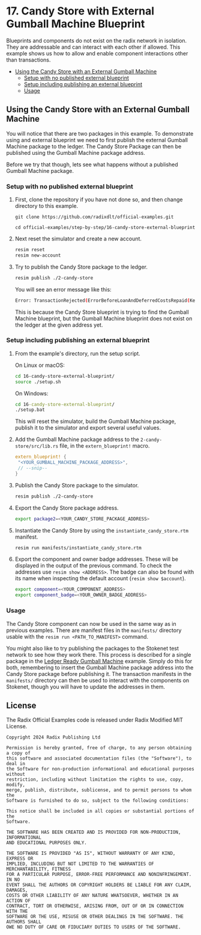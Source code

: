 # 17. Candy Store with External Gumball Machine Blueprint

Blueprints and components do not exist on the radix network in isolation. They
are addressable and can interact with each other if allowed. This example shows
us how to allow and enable component interactions other than transactions.

- [Using the Candy Store with an External Gumball Machine](#using-the-candy-store-with-an-external-gumball-machine)
  - [Setup with no published external blueprint](#setup-with-no-published-external-blueprint)
  - [Setup including publishing an external blueprint](#setup-including-publishing-an-external-blueprint)
  - [Usage](#usage)

## Using the Candy Store with an External Gumball Machine

You will notice that there are two packages in this example. To demonstrate
using and external blueprint we need to first publish the external Gumball
Machine package to the ledger. The Candy Store Package can then be published
using the Gumball Machine package address.

Before we try that though, lets see what happens without a published Gumball
Machine package.

### Setup with no published external blueprint

1.  First, clone the repository if you have not done so, and then change
    directory to this example.

    ```
    git clone https://github.com/radixdlt/official-examples.git

    cd official-examples/step-by-step/16-candy-store-external-blueprint
    ```

2.  Next reset the simulator and create a new account.

    ```sh
    resim reset
    resim new-account
    ```

3.  Try to publish the Candy Store package to the ledger.

    ```sh
    resim publish ./2-candy-store
    ```

    You will see an error message like this:

    ```sh
    Error: TransactionRejected(ErrorBeforeLoanAndDeferredCostsRepaid(KernelError(InvalidReference(NodeId("0da38df56782eb2eab703ee4022b250aec726b06abd9504d23b2266c0556")))))
    ```

    This is because the Candy Store blueprint is trying to find the Gumball
    Machine blueprint, but the Gumball Machine blueprint does not exist on the
    ledger at the given address yet.

### Setup including publishing an external blueprint

1.  From the example's directory, run the setup script.

    On Linux or macOS:

    ```sh
    cd 16-candy-store-external-blueprint/
    source ./setup.sh
    ```

    On Windows:

    ```cmd
    cd 16-candy-store-external-blueprint/
    ./setup.bat
    ```

    This will reset the simulator, build the Gumball Machine package, publish it
    to the simulator and export several useful values.

2.  Add the Gumball Machine package address to the `2-candy-store/src/lib.rs`
    file, in the `extern_blueprint!` macro.

    ```rust
    extern_blueprint! {
     "<YOUR_GUMBALL_MACHINE_PACKAGE_ADDRESS>",
     // --snip--
    }
    ```

3.  Publish the Candy Store package to the simulator.

    ```sh
    resim publish ./2-candy-store
    ```

4.  Export the Candy Store package address.

    ```sh
    export package2=<YOUR_CANDY_STORE_PACKAGE_ADDRESS>
    ```

5.  Instantiate the Candy Store by using the `instantiate_candy_store.rtm`
    manifest.

    ```sh
    resim run manifests/instantiate_candy_store.rtm
    ```

6.  Export the component and owner badge addresses. These will be displayed in
    the output of the previous command. To check the addresses use
    `resim show <ADDRESS>`. The badge can also be found with its name when
    inspecting the default account (`resim show $account`).

    ```sh
    export component=<YOUR_COMPONENT_ADDRESS>
    export component_badge=<YOUR_OWNER_BADGE_ADDRESS>
    ```

### Usage

The Candy Store component can now be used in the same way as in previous
examples. There are manifest files in the `manifests/` directory usable with the
`resim run <PATH_TO_MANIFEST>` command.

You might also like to try publishing the packages to the Stokenet test network
to see how they work there. This process is described for a single package in
the [Ledger Ready Gumball Machine](../08-ledger-ready-gumball-machine/README.md)
example. Simply do this for both, remembering to insert the Gumball Machine
package address into the Candy Store package before publishing it. The
transaction manifests in the `manifests/` directory can then be used to interact
with the components on Stokenet, though you will have to update the addresses in
them.


## License

The Radix Official Examples code is released under Radix Modified MIT License.

    Copyright 2024 Radix Publishing Ltd

    Permission is hereby granted, free of charge, to any person obtaining a copy of
    this software and associated documentation files (the "Software"), to deal in
    the Software for non-production informational and educational purposes without
    restriction, including without limitation the rights to use, copy, modify,
    merge, publish, distribute, sublicense, and to permit persons to whom the
    Software is furnished to do so, subject to the following conditions:

    This notice shall be included in all copies or substantial portions of the
    Software.

    THE SOFTWARE HAS BEEN CREATED AND IS PROVIDED FOR NON-PRODUCTION, INFORMATIONAL
    AND EDUCATIONAL PURPOSES ONLY.

    THE SOFTWARE IS PROVIDED "AS IS", WITHOUT WARRANTY OF ANY KIND, EXPRESS OR
    IMPLIED, INCLUDING BUT NOT LIMITED TO THE WARRANTIES OF MERCHANTABILITY, FITNESS
    FOR A PARTICULAR PURPOSE, ERROR-FREE PERFORMANCE AND NONINFRINGEMENT. IN NO
    EVENT SHALL THE AUTHORS OR COPYRIGHT HOLDERS BE LIABLE FOR ANY CLAIM, DAMAGES,
    COSTS OR OTHER LIABILITY OF ANY NATURE WHATSOEVER, WHETHER IN AN ACTION OF
    CONTRACT, TORT OR OTHERWISE, ARISING FROM, OUT OF OR IN CONNECTION WITH THE
    SOFTWARE OR THE USE, MISUSE OR OTHER DEALINGS IN THE SOFTWARE. THE AUTHORS SHALL
    OWE NO DUTY OF CARE OR FIDUCIARY DUTIES TO USERS OF THE SOFTWARE.